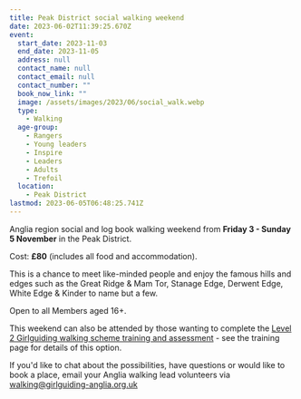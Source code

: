 ```yaml
---
title: Peak District social walking weekend
date: 2023-06-02T11:39:25.670Z
event:
  start_date: 2023-11-03
  end_date: 2023-11-05
  address: null
  contact_name: null
  contact_email: null
  contact_number: ""
  book_now_link: ""
  image: /assets/images/2023/06/social_walk.webp
  type:
    - Walking
  age-group:
    - Rangers
    - Young leaders
    - Inspire
    - Leaders
    - Adults
    - Trefoil
  location:
    - Peak District
lastmod: 2023-06-05T06:48:25.741Z
---
```

Anglia region social and log book walking weekend from **Friday 3 - Sunday 5 November** in the Peak District.

Cost: **£80** (includes all food and accommodation).

This is a chance to meet like-minded people and enjoy the famous hills and edges such as the Great Ridge & Mam Tor, Stanage Edge, Derwent Edge, White Edge & Kinder to name but a few.  

Open to all Members aged 16+.

This weekend can also be attended by those wanting to complete the [Level 2 Girlguiding walking scheme training and assessment](/training/level-2-walking-scheme-training-and-assessment/) - see the training page for details of this option.

If you'd like to chat about the possibilities, have questions or would like to book a place, email your Anglia walking lead volunteers via <walking@girlguiding-anglia.org.uk>
